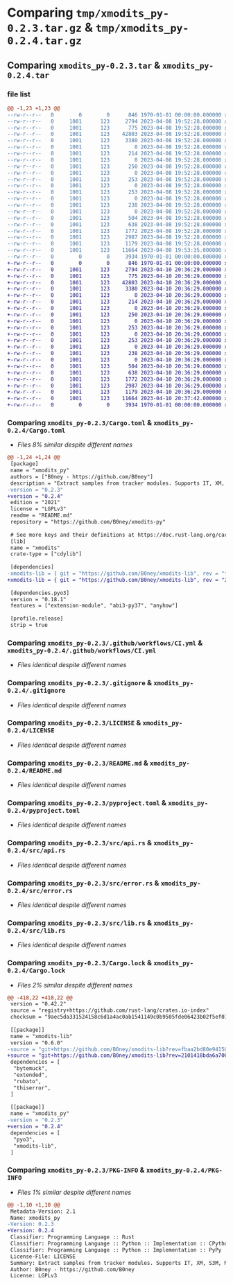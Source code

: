 # Comparing `tmp/xmodits_py-0.2.3.tar.gz` & `tmp/xmodits_py-0.2.4.tar.gz`

## Comparing `xmodits_py-0.2.3.tar` & `xmodits_py-0.2.4.tar`

### file list

```diff
@@ -1,23 +1,23 @@
--rw-r--r--   0        0        0      846 1970-01-01 00:00:00.000000 xmodits_py-0.2.3/Cargo.toml
--rw-r--r--   0     1001      123     2794 2023-04-08 19:52:28.000000 xmodits_py-0.2.3/.github/workflows/CI.yml
--rw-r--r--   0     1001      123      775 2023-04-08 19:52:28.000000 xmodits_py-0.2.3/.gitignore
--rw-r--r--   0     1001      123    42803 2023-04-08 19:52:28.000000 xmodits_py-0.2.3/LICENSE
--rw-r--r--   0     1001      123     3380 2023-04-08 19:52:28.000000 xmodits_py-0.2.3/README.md
--rw-r--r--   0     1001      123        0 2023-04-08 19:52:28.000000 xmodits_py-0.2.3/examples/example_1.md
--rw-r--r--   0     1001      123      214 2023-04-08 19:52:28.000000 xmodits_py-0.2.3/examples/example_1.py
--rw-r--r--   0     1001      123        0 2023-04-08 19:52:28.000000 xmodits_py-0.2.3/examples/example_2.md
--rw-r--r--   0     1001      123      250 2023-04-08 19:52:28.000000 xmodits_py-0.2.3/examples/example_2.py
--rw-r--r--   0     1001      123        0 2023-04-08 19:52:28.000000 xmodits_py-0.2.3/examples/example_3.md
--rw-r--r--   0     1001      123      253 2023-04-08 19:52:28.000000 xmodits_py-0.2.3/examples/example_3.py
--rw-r--r--   0     1001      123        0 2023-04-08 19:52:28.000000 xmodits_py-0.2.3/examples/example_4.md
--rw-r--r--   0     1001      123      253 2023-04-08 19:52:28.000000 xmodits_py-0.2.3/examples/example_4.py
--rw-r--r--   0     1001      123        0 2023-04-08 19:52:28.000000 xmodits_py-0.2.3/examples/example_5.md
--rw-r--r--   0     1001      123      238 2023-04-08 19:52:28.000000 xmodits_py-0.2.3/examples/example_5.py
--rw-r--r--   0     1001      123        0 2023-04-08 19:52:28.000000 xmodits_py-0.2.3/examples/example_6.md
--rw-r--r--   0     1001      123      504 2023-04-08 19:52:28.000000 xmodits_py-0.2.3/examples/example_6.py
--rw-r--r--   0     1001      123      638 2023-04-08 19:52:28.000000 xmodits_py-0.2.3/pyproject.toml
--rw-r--r--   0     1001      123     1772 2023-04-08 19:52:28.000000 xmodits_py-0.2.3/src/api.rs
--rw-r--r--   0     1001      123     2987 2023-04-08 19:52:28.000000 xmodits_py-0.2.3/src/error.rs
--rw-r--r--   0     1001      123     1179 2023-04-08 19:52:28.000000 xmodits_py-0.2.3/src/lib.rs
--rw-r--r--   0     1001      123    11664 2023-04-08 19:53:35.000000 xmodits_py-0.2.3/Cargo.lock
--rw-r--r--   0        0        0     3934 1970-01-01 00:00:00.000000 xmodits_py-0.2.3/PKG-INFO
+-rw-r--r--   0        0        0      846 1970-01-01 00:00:00.000000 xmodits_py-0.2.4/Cargo.toml
+-rw-r--r--   0     1001      123     2794 2023-04-10 20:36:29.000000 xmodits_py-0.2.4/.github/workflows/CI.yml
+-rw-r--r--   0     1001      123      775 2023-04-10 20:36:29.000000 xmodits_py-0.2.4/.gitignore
+-rw-r--r--   0     1001      123    42803 2023-04-10 20:36:29.000000 xmodits_py-0.2.4/LICENSE
+-rw-r--r--   0     1001      123     3380 2023-04-10 20:36:29.000000 xmodits_py-0.2.4/README.md
+-rw-r--r--   0     1001      123        0 2023-04-10 20:36:29.000000 xmodits_py-0.2.4/examples/example_1.md
+-rw-r--r--   0     1001      123      214 2023-04-10 20:36:29.000000 xmodits_py-0.2.4/examples/example_1.py
+-rw-r--r--   0     1001      123        0 2023-04-10 20:36:29.000000 xmodits_py-0.2.4/examples/example_2.md
+-rw-r--r--   0     1001      123      250 2023-04-10 20:36:29.000000 xmodits_py-0.2.4/examples/example_2.py
+-rw-r--r--   0     1001      123        0 2023-04-10 20:36:29.000000 xmodits_py-0.2.4/examples/example_3.md
+-rw-r--r--   0     1001      123      253 2023-04-10 20:36:29.000000 xmodits_py-0.2.4/examples/example_3.py
+-rw-r--r--   0     1001      123        0 2023-04-10 20:36:29.000000 xmodits_py-0.2.4/examples/example_4.md
+-rw-r--r--   0     1001      123      253 2023-04-10 20:36:29.000000 xmodits_py-0.2.4/examples/example_4.py
+-rw-r--r--   0     1001      123        0 2023-04-10 20:36:29.000000 xmodits_py-0.2.4/examples/example_5.md
+-rw-r--r--   0     1001      123      238 2023-04-10 20:36:29.000000 xmodits_py-0.2.4/examples/example_5.py
+-rw-r--r--   0     1001      123        0 2023-04-10 20:36:29.000000 xmodits_py-0.2.4/examples/example_6.md
+-rw-r--r--   0     1001      123      504 2023-04-10 20:36:29.000000 xmodits_py-0.2.4/examples/example_6.py
+-rw-r--r--   0     1001      123      638 2023-04-10 20:36:29.000000 xmodits_py-0.2.4/pyproject.toml
+-rw-r--r--   0     1001      123     1772 2023-04-10 20:36:29.000000 xmodits_py-0.2.4/src/api.rs
+-rw-r--r--   0     1001      123     2987 2023-04-10 20:36:29.000000 xmodits_py-0.2.4/src/error.rs
+-rw-r--r--   0     1001      123     1179 2023-04-10 20:36:29.000000 xmodits_py-0.2.4/src/lib.rs
+-rw-r--r--   0     1001      123    11664 2023-04-10 20:37:42.000000 xmodits_py-0.2.4/Cargo.lock
+-rw-r--r--   0        0        0     3934 1970-01-01 00:00:00.000000 xmodits_py-0.2.4/PKG-INFO
```

### Comparing `xmodits_py-0.2.3/Cargo.toml` & `xmodits_py-0.2.4/Cargo.toml`

 * *Files 8% similar despite different names*

```diff
@@ -1,24 +1,24 @@
 [package]
 name = "xmodits_py"
 authors = ["B0ney - https://github.com/B0ney"]
 description = "Extract samples from tracker modules. Supports IT, XM, S3M, MOD, UMX, MPTM"
-version = "0.2.3"
+version = "0.2.4"
 edition = "2021"
 license = "LGPLv3"
 readme = "README.md"
 repository = "https://github.com/B0ney/xmodits-py"
 
 # See more keys and their definitions at https://doc.rust-lang.org/cargo/reference/manifest.html
 [lib]
 name = "xmodits"
 crate-type = ["cdylib"]
 
 [dependencies]
-xmodits-lib = { git = "https://github.com/B0ney/xmodits-lib", rev = "fbaa2bd80e94150e9e8a25e4874fd52c38f785c5"}
+xmodits-lib = { git = "https://github.com/B0ney/xmodits-lib", rev = "2101418bda6a7069a889ffc2d3076d963776e3b2"}
 
 [dependencies.pyo3]
 version = "0.18.1"
 features = ["extension-module", "abi3-py37", "anyhow"]
 
 [profile.release]
 strip = true
```

### Comparing `xmodits_py-0.2.3/.github/workflows/CI.yml` & `xmodits_py-0.2.4/.github/workflows/CI.yml`

 * *Files identical despite different names*

### Comparing `xmodits_py-0.2.3/.gitignore` & `xmodits_py-0.2.4/.gitignore`

 * *Files identical despite different names*

### Comparing `xmodits_py-0.2.3/LICENSE` & `xmodits_py-0.2.4/LICENSE`

 * *Files identical despite different names*

### Comparing `xmodits_py-0.2.3/README.md` & `xmodits_py-0.2.4/README.md`

 * *Files identical despite different names*

### Comparing `xmodits_py-0.2.3/pyproject.toml` & `xmodits_py-0.2.4/pyproject.toml`

 * *Files identical despite different names*

### Comparing `xmodits_py-0.2.3/src/api.rs` & `xmodits_py-0.2.4/src/api.rs`

 * *Files identical despite different names*

### Comparing `xmodits_py-0.2.3/src/error.rs` & `xmodits_py-0.2.4/src/error.rs`

 * *Files identical despite different names*

### Comparing `xmodits_py-0.2.3/src/lib.rs` & `xmodits_py-0.2.4/src/lib.rs`

 * *Files identical despite different names*

### Comparing `xmodits_py-0.2.3/Cargo.lock` & `xmodits_py-0.2.4/Cargo.lock`

 * *Files 2% similar despite different names*

```diff
@@ -418,22 +418,22 @@
 version = "0.42.2"
 source = "registry+https://github.com/rust-lang/crates.io-index"
 checksum = "9aec5da331524158c6d1a4ac0ab1541149c0b9505fde06423b02f5ef0106b9f0"
 
 [[package]]
 name = "xmodits-lib"
 version = "0.6.0"
-source = "git+https://github.com/B0ney/xmodits-lib?rev=fbaa2bd80e94150e9e8a25e4874fd52c38f785c5#fbaa2bd80e94150e9e8a25e4874fd52c38f785c5"
+source = "git+https://github.com/B0ney/xmodits-lib?rev=2101418bda6a7069a889ffc2d3076d963776e3b2#2101418bda6a7069a889ffc2d3076d963776e3b2"
 dependencies = [
  "bytemuck",
  "extended",
  "rubato",
  "thiserror",
 ]
 
 [[package]]
 name = "xmodits_py"
-version = "0.2.3"
+version = "0.2.4"
 dependencies = [
  "pyo3",
  "xmodits-lib",
 ]
```

### Comparing `xmodits_py-0.2.3/PKG-INFO` & `xmodits_py-0.2.4/PKG-INFO`

 * *Files 1% similar despite different names*

```diff
@@ -1,10 +1,10 @@
 Metadata-Version: 2.1
 Name: xmodits_py
-Version: 0.2.3
+Version: 0.2.4
 Classifier: Programming Language :: Rust
 Classifier: Programming Language :: Python :: Implementation :: CPython
 Classifier: Programming Language :: Python :: Implementation :: PyPy
 License-File: LICENSE
 Summary: Extract samples from tracker modules. Supports IT, XM, S3M, MOD, UMX, MPTM
 Author: B0ney - https://github.com/B0ney
 License: LGPLv3
```

